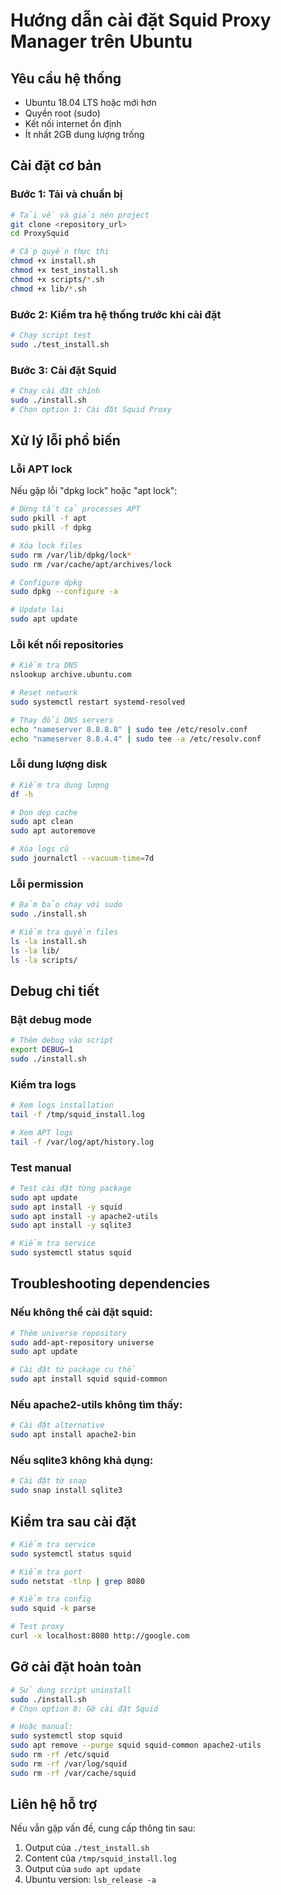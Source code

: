 # Hướng dẫn cài đặt Squid Proxy Manager trên Ubuntu

## Yêu cầu hệ thống
- Ubuntu 18.04 LTS hoặc mới hơn
- Quyền root (sudo)
- Kết nối internet ổn định
- Ít nhất 2GB dung lượng trống

## Cài đặt cơ bản

### Bước 1: Tải và chuẩn bị
```bash
# Tải về và giải nén project
git clone <repository_url>
cd ProxySquid

# Cấp quyền thực thi
chmod +x install.sh
chmod +x test_install.sh
chmod +x scripts/*.sh
chmod +x lib/*.sh
```

### Bước 2: Kiểm tra hệ thống trước khi cài đặt
```bash
# Chạy script test
sudo ./test_install.sh
```

### Bước 3: Cài đặt Squid
```bash
# Chạy cài đặt chính
sudo ./install.sh
# Chọn option 1: Cài đặt Squid Proxy
```

## Xử lý lỗi phổ biến

### Lỗi APT lock
Nếu gặp lỗi "dpkg lock" hoặc "apt lock":
```bash
# Dừng tất cả processes APT
sudo pkill -f apt
sudo pkill -f dpkg

# Xóa lock files
sudo rm /var/lib/dpkg/lock*
sudo rm /var/cache/apt/archives/lock

# Configure dpkg
sudo dpkg --configure -a

# Update lại
sudo apt update
```

### Lỗi kết nối repositories
```bash
# Kiểm tra DNS
nslookup archive.ubuntu.com

# Reset network
sudo systemctl restart systemd-resolved

# Thay đổi DNS servers
echo "nameserver 8.8.8.8" | sudo tee /etc/resolv.conf
echo "nameserver 8.8.4.4" | sudo tee -a /etc/resolv.conf
```

### Lỗi dung lượng disk
```bash
# Kiểm tra dung lượng
df -h

# Dọn dẹp cache
sudo apt clean
sudo apt autoremove

# Xóa logs cũ
sudo journalctl --vacuum-time=7d
```

### Lỗi permission
```bash
# Đảm bảo chạy với sudo
sudo ./install.sh

# Kiểm tra quyền files
ls -la install.sh
ls -la lib/
ls -la scripts/
```

## Debug chi tiết

### Bật debug mode
```bash
# Thêm debug vào script
export DEBUG=1
sudo ./install.sh
```

### Kiểm tra logs
```bash
# Xem logs installation
tail -f /tmp/squid_install.log

# Xem APT logs
tail -f /var/log/apt/history.log
```

### Test manual
```bash
# Test cài đặt từng package
sudo apt update
sudo apt install -y squid
sudo apt install -y apache2-utils
sudo apt install -y sqlite3

# Kiểm tra service
sudo systemctl status squid
```

## Troubleshooting dependencies

### Nếu không thể cài đặt squid:
```bash
# Thêm universe repository
sudo add-apt-repository universe
sudo apt update

# Cài đặt từ package cụ thể
sudo apt install squid squid-common
```

### Nếu apache2-utils không tìm thấy:
```bash
# Cài đặt alternative
sudo apt install apache2-bin
```

### Nếu sqlite3 không khả dụng:
```bash
# Cài đặt từ snap
sudo snap install sqlite3
```

## Kiểm tra sau cài đặt

```bash
# Kiểm tra service
sudo systemctl status squid

# Kiểm tra port
sudo netstat -tlnp | grep 8080

# Kiểm tra config
sudo squid -k parse

# Test proxy
curl -x localhost:8080 http://google.com
```

## Gỡ cài đặt hoàn toàn

```bash
# Sử dụng script uninstall
sudo ./install.sh
# Chọn option 8: Gỡ cài đặt Squid

# Hoặc manual:
sudo systemctl stop squid
sudo apt remove --purge squid squid-common apache2-utils
sudo rm -rf /etc/squid
sudo rm -rf /var/log/squid
sudo rm -rf /var/cache/squid
```

## Liên hệ hỗ trợ

Nếu vẫn gặp vấn đề, cung cấp thông tin sau:
1. Output của `./test_install.sh`
2. Content của `/tmp/squid_install.log`
3. Output của `sudo apt update`
4. Ubuntu version: `lsb_release -a` 